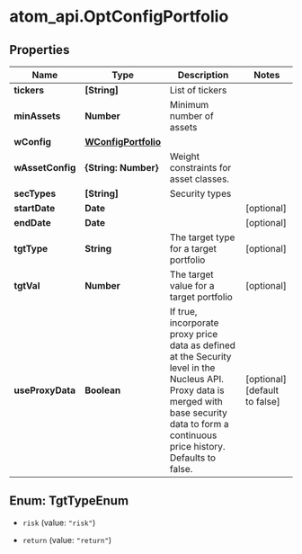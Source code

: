 # atom_api.OptConfigPortfolio

## Properties
Name | Type | Description | Notes
------------ | ------------- | ------------- | -------------
**tickers** | **[String]** | List of tickers | 
**minAssets** | **Number** | Minimum number of assets | 
**wConfig** | [**WConfigPortfolio**](WConfigPortfolio.md) |  | 
**wAssetConfig** | **{String: Number}** | Weight constraints for asset classes. | 
**secTypes** | **[String]** | Security types | 
**startDate** | **Date** |  | [optional] 
**endDate** | **Date** |  | [optional] 
**tgtType** | **String** | The target type for a target portfolio | [optional] 
**tgtVal** | **Number** | The target value for a target portfolio | [optional] 
**useProxyData** | **Boolean** | If true, incorporate proxy price data as defined at the Security level in the Nucleus API. Proxy data is merged with base security data to form a continuous price history. Defaults to false. | [optional] [default to false]


<a name="TgtTypeEnum"></a>
## Enum: TgtTypeEnum


* `risk` (value: `"risk"`)

* `return` (value: `"return"`)




